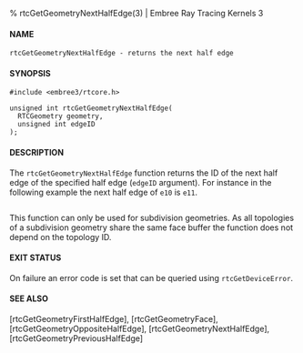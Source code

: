 % rtcGetGeometryNextHalfEdge(3) | Embree Ray Tracing Kernels 3

#### NAME

    rtcGetGeometryNextHalfEdge - returns the next half edge

#### SYNOPSIS

    #include <embree3/rtcore.h>

    unsigned int rtcGetGeometryNextHalfEdge(
      RTCGeometry geometry,
      unsigned int edgeID
    );

#### DESCRIPTION

The `rtcGetGeometryNextHalfEdge` function returns the ID of the
next half edge of the specified half edge (`edgeID` argument). For
instance in the following example the next half edge of `e10` is
`e11`.

``` {image=imgHalfEdges}
```

This function can only be used for subdivision geometries. As all
topologies of a subdivision geometry share the same face buffer the
function does not depend on the topology ID.

#### EXIT STATUS

On failure an error code is set that can be queried using
`rtcGetDeviceError`.

#### SEE ALSO

[rtcGetGeometryFirstHalfEdge], [rtcGetGeometryFace], [rtcGetGeometryOppositeHalfEdge],
[rtcGetGeometryNextHalfEdge], [rtcGetGeometryPreviousHalfEdge]
